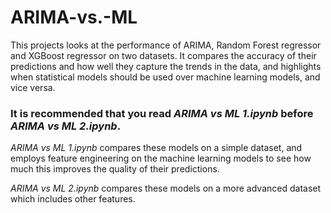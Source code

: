# ARIMA-vs.-ML

This projects looks at the performance of ARIMA, Random Forest regressor and XGBoost regressor on two datasets. It compares the accuracy of their predictions and how well they capture the trends in the data, and highlights when statistical models should be used over machine learning models, and vice versa.

### It is recommended that you read *ARIMA vs ML 1.ipynb* before *ARIMA vs ML 2.ipynb*.

*ARIMA vs ML 1.ipynb* compares these models on a simple dataset, and employs feature engineering on the machine learning models to see how much this improves the quality of their predictions. 

*ARIMA vs ML 2.ipynb* compares these models on a more advanced dataset which includes other features.
